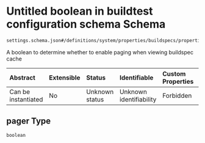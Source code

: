 # Untitled boolean in buildtest configuration schema Schema

```txt
settings.schema.json#/definitions/system/properties/buildspecs/properties/pager
```

A boolean to determine whether to enable paging when viewing buildspec cache

| Abstract            | Extensible | Status         | Identifiable            | Custom Properties | Additional Properties | Access Restrictions | Defined In                                                                   |
| :------------------ | :--------- | :------------- | :---------------------- | :---------------- | :-------------------- | :------------------ | :--------------------------------------------------------------------------- |
| Can be instantiated | No         | Unknown status | Unknown identifiability | Forbidden         | Allowed               | none                | [settings.schema.json\*](../out/settings.schema.json "open original schema") |

## pager Type

`boolean`
